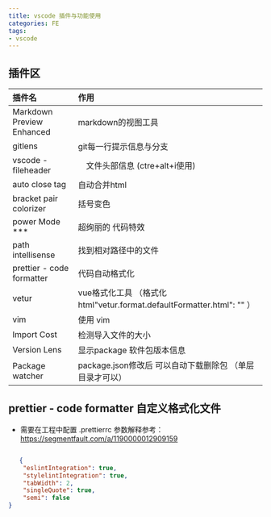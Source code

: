 ```yaml
---
title: vscode 插件与功能使用
categories: FE
tags: 
- vscode
---
```


## 插件区

|插件名|作用|
| :----- | :------- |
|Markdown Preview Enhanced | markdown的视图工具|
|gitlens | git每一行提示信息与分支|
|vscode -fileheader |　文件头部信息 (ctre+alt+i使用)|
|auto close tag| 自动合并html|
|bracket pair colorizer |括号变色|
|power Mode  ***  | 超绚丽的 代码特效|
|path intellisense  | 找到相对路径中的文件|
|prettier - code formatter | 代码自动格式化 |
|vetur | vue格式化工具 （格式化 html"vetur.format.defaultFormatter.html": "" ）|
|vim  | 使用 vim|
|Import Cost|检测导入文件的大小|
|Version Lens|显示package 软件包版本信息|
|Package watcher| package.json修改后 可以自动下载删除包 （单层目录才可以）|
## prettier - code formatter 自定义格式化文件

* 需要在工程中配置 .prettierrc 参数解释参考：https://segmentfault.com/a/1190000012909159

``` json

   {
    "eslintIntegration": true,
    "stylelintIntegration": true,
    "tabWidth": 2,
    "singleQuote": true,
    "semi": false
}
```